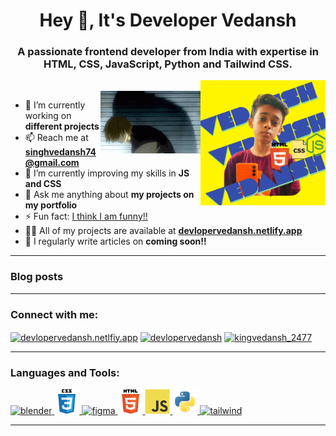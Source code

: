<h1 align="center">Hey 👋, It's Developer Vedansh</h1>
<h3 align="center">A passionate frontend developer from India with expertise in HTML, CSS, JavaScript, Python and Tailwind CSS.</h3>

<p align="center">
  <img src="logo.png" alt="Developer Vedansh Logo" height="200" align="right">
  <br>
  <img src="light-yagami-death-note-crazy-laughing-5tmfcfouls6uccqt.webp" alt="Gojo Satoru GIF" height="100" align="right">
</p>

- 🔭 I’m currently working on **different projects**
- 📫 Reach me at **singhvedansh74@gmail.com**
- 🌱 I’m currently improving my skills in **JS and CSS**
- 💬 Ask me anything about **my projects on my portfolio**
- ⚡ Fun fact: [I think I am funny!!](#)
- 👨‍💻 All of my projects are available at **[devlopervedansh.netlify.app](https://devlopervedansh.netlify.app)**
- 📝 I regularly write articles on **coming soon!!**

---

### Blog posts
<!-- BLOG-POST-LIST:START -->
<!-- BLOG-POST-LIST:END -->

---

### Connect with me:
<p align="left">
<a href="https://dev.to/devlopervedansh.netlfiy.app" target="blank"><img align="center" src="https://raw.githubusercontent.com/rahuldkjain/github-profile-readme-generator/master/src/images/icons/Social/devto.svg" alt="devlopervedansh.netlfiy.app" height="30" width="40" /></a>
<a href="https://linkedin.com/in/devlopervedansh" target="blank"><img align="center" src="https://raw.githubusercontent.com/rahuldkjain/github-profile-readme-generator/master/src/images/icons/Social/linked-in-alt.svg" alt="devlopervedansh" height="30" width="40" /></a>
<a href="https://instagram.com/kingvedansh_2477" target="blank"><img align="center" src="https://raw.githubusercontent.com/rahuldkjain/github-profile-readme-generator/master/src/images/icons/Social/instagram.svg" alt="kingvedansh_2477" height="30" width="40" /></a>
</p>

---

### Languages and Tools:
<p align="left">
  <a href="https://www.blender.org/" target="_blank" rel="noreferrer">
    <img src="https://download.blender.org/branding/community/blender_community_badge_white.svg" alt="blender" width="40" height="40"/>
  </a>
  <a href="https://www.w3schools.com/css/" target="_blank" rel="noreferrer">
    <img src="https://raw.githubusercontent.com/devicons/devicon/master/icons/css3/css3-original-wordmark.svg" alt="css3" width="40" height="40"/>
  </a>
  <a href="https://www.figma.com/" target="_blank" rel="noreferrer">
    <img src="https://www.vectorlogo.zone/logos/figma/figma-icon.svg" alt="figma" width="40" height="40"/>
  </a>
  <a href="https://www.w3.org/html/" target="_blank" rel="noreferrer">
    <img src="https://raw.githubusercontent.com/devicons/devicon/master/icons/html5/html5-original-wordmark.svg" alt="html5" width="40" height="40"/>
  </a>
  <a href="https://developer.mozilla.org/en-US/docs/Web/JavaScript" target="_blank" rel="noreferrer">
    <img src="https://raw.githubusercontent.com/devicons/devicon/master/icons/javascript/javascript-original.svg" alt="javascript" width="40" height="40"/>
  </a>
  <a href="https://www.python.org" target="_blank" rel="noreferrer">
    <img src="https://raw.githubusercontent.com/devicons/devicon/master/icons/python/python-original.svg" alt="python" width="40" height="40"/>
  </a>
  <a href="https://tailwindcss.com/" target="_blank" rel="noreferrer">
    <img src="https://www.vectorlogo.zone/logos/tailwindcss/tailwindcss-icon.svg" alt="tailwind" width="40" height="40"/>
  </a>
</p>

---

